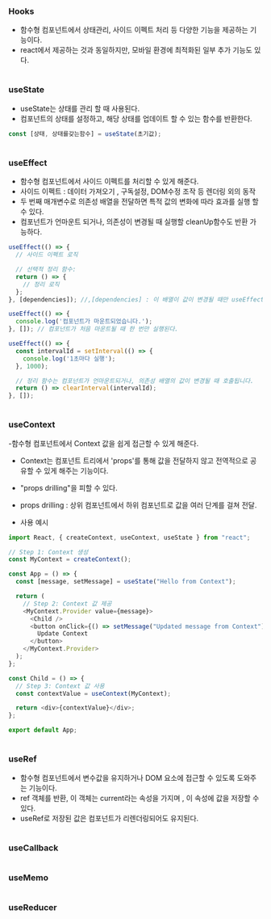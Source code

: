 ### Hooks
- 함수형 컴포넌트에서 상태관리, 사이드 이펙트 처리 등 다양한 기능을 제공하는 기능이다.
- react에서 제공하는 것과 동일하지만, 모바일 환경에 최적화된 일부 추가 기능도 있다.
#
### useState
- useState는 상태를 관리 할 때 사용된다.
- 컴포넌트의 상태를 설정하고, 해당 상태를 업데이트 할 수 있는 함수를 반환한다.

```js
const [상태, 상태를갖는함수] = useState(초기값);

```
#
### useEffect

- 함수형 컴포넌트에서 사이드 이펙트를 처리할 수 있게 해준다.
- 사이드 이펙트 : 데이터 가져오기 , 구독설정, DOM수정 조작 등 렌더링 외의 동작
- 두 번째 매개변수로 의존성 배열을 전달하면 특적 값의 변화에 따라 효과를 실행 할 수 있다.
- 컴포넌트가 언마운트 되거나, 의존성이 변경될 때 실행할 cleanUp함수도 반환 가능하다.

```js
useEffect(() => {
  // 사이드 이펙트 로직

  // 선택적 정리 함수:
  return () => {
    // 정리 로직
  };
}, [dependencies]); //,[dependencies] : 이 배열이 값이 변경될 때만 useEffect 실행(산택사항) 

```

```js
useEffect(() => {
  console.log('컴포넌트가 마운트되었습니다.');
}, []); // 컴포넌트가 처음 마운트될 때 한 번만 실행된다.

```

```js
useEffect(() => {
  const intervalId = setInterval(() => {
    console.log('1초마다 실행');
  }, 1000);

  // 정리 함수는 컴포넌트가 언마운트되거나, 의존성 배열의 값이 변경될 때 호출됩니다.
  return () => clearInterval(intervalId);
}, []);

```

#
### useContext
-함수형 컴포넌트에서 Context 값을 쉽게 접근할 수 있게 해준다.
- Context는 컴포넌트 트리에서 'props'를 통해 값을 전달하지 않고 전역적으로 공유할 수 있게 해주는 기능이다.
- "props drilling"을 피할 수 있다.
- props drilling : 상위 컴포넌트에서 하위 컴포넌트로 값을 여러 단계를 걸쳐 전달.

- 사용 예시
```js
import React, { createContext, useContext, useState } from "react";

// Step 1: Context 생성
const MyContext = createContext();

const App = () => {
  const [message, setMessage] = useState("Hello from Context");

  return (
    // Step 2: Context 값 제공
    <MyContext.Provider value={message}>
      <Child />
      <button onClick={() => setMessage("Updated message from Context")}>
        Update Context
      </button>
    </MyContext.Provider>
  );
};

const Child = () => {
  // Step 3: Context 값 사용
  const contextValue = useContext(MyContext);

  return <div>{contextValue}</div>;
};

export default App;

```
#
### useRef
- 함수형 컴포넌트에서 변수값을 유지하거나 DOM 요소에 접근할 수 있도록 도와주는 기능이다.
- ref 객체를 반환, 이 객체는 current라는 속성을 가지며 , 이 속성에 값을 저장할 수 있다.
- useRef로 저장된 값은 컴포넌트가 리렌더링되어도 유지된다. 
#
### useCallback
#
### useMemo
#
### useReducer
